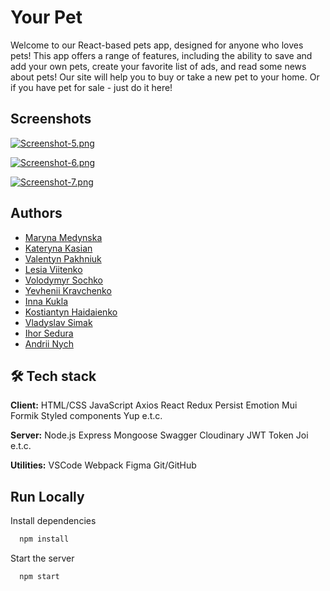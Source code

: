 # Your Pet

Welcome to our React-based pets app, designed for anyone who loves pets! This app offers a range of features, including
the ability to save and add your own pets, create your favorite list of ads, and read some news about pets! Our site
will help you to buy or take a new pet to your home. Or if you have pet for sale - just do it here!

## Screenshots

[![Screenshot-5.png](https://i.postimg.cc/PqkSBtKh/Screenshot-5.png)](https://postimg.cc/rDQG42vY)

[![Screenshot-6.png](https://i.postimg.cc/Sx9ZTX6D/Screenshot-6.png)](https://postimg.cc/3kKCWxbv)

[![Screenshot-7.png](https://i.postimg.cc/CLzr8rzy/Screenshot-7.png)](https://postimg.cc/fJQvnKc5)

## Authors

- [Maryna Medynska](https://github.com/aquamarinewave)
- [Kateryna Kasian](https://github.com/kkasyan)
- [Valentyn Pakhniuk](https://github.com/ValentynPakhniuk)
- [Lesia Viitenko](https://github.com/AlexTigra1974)
- [Volodymyr Sochko](https://github.com/Woodiik)
- [Yevhenii Kravchenko](https://github.com/iEfir)
- [Inna Kukla](https://github.com/InnaKukla)
- [Kostiantyn Haidaienko](https://github.com/HaidaienkoK)
- [Vladyslav Simak](https://github.com/vladsimak11)
- [Ihor Sedura](https://github.com/IgorSedura)
- [Andrii Nych](https://github.com/AndriyNich)

## 🛠 Tech stack

**Client:** HTML/CSS JavaScript Axios React Redux Persist Emotion Mui Formik Styled components Yup e.t.c.

**Server:** Node.js Express Mongoose Swagger Cloudinary JWT Token Joi e.t.c.

**Utilities:** VSCode Webpack Figma Git/GitHub

## Run Locally

Install dependencies

```bash
  npm install
```

Start the server

```bash
  npm start
```
